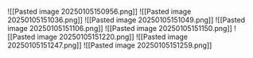 ![[Pasted image 20250105150956.png]]
![[Pasted image 20250105151036.png]]
![[Pasted image 20250105151049.png]]
![[Pasted image 20250105151106.png]]
![[Pasted image 20250105151150.png]]
![[Pasted image 20250105151220.png]]
![[Pasted image 20250105151247.png]]
![[Pasted image 20250105151259.png]]